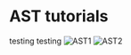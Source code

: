 # AST tutorials
testing testing
![AST1](https://github.com/user-attachments/assets/14b2787d-b922-4323-baef-0e59e412dd72)
![AST2](https://github.com/user-attachments/assets/a1f38d24-95e1-4ae2-96d0-7f61a29487d5)
